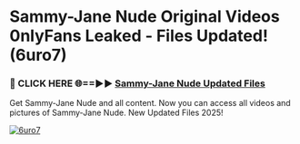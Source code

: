 # Sammy-Jane Nude Original Videos 0nlyFans Leaked - Files Updated! (6uro7)

<h3>🔴 CLICK HERE 🌐==►► <a href="https://tinyurl.com/y5r63du9" rel="nofollow">Sammy-Jane Nude Updated Files</a></h3>

Get Sammy-Jane Nude and all content. Now you can access all videos and pictures of Sammy-Jane Nude. New Updated Files 2025!

[![6uro7](https://i.imgur.com/UVo9nyh.gif)](https://tinyurl.com/y5r63du9)